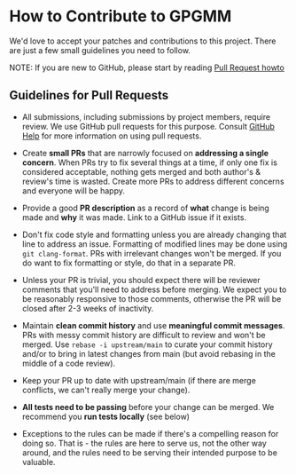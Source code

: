 # How to Contribute to GPGMM

We'd love to accept your patches and contributions to this project. There are
just a few small guidelines you need to follow.

NOTE: If you are new to GitHub, please start by reading [Pull Request
howto](https://help.github.com/articles/about-pull-requests/)

## Guidelines for Pull Requests

*  All submissions, including submissions by project members, require review.
   We use GitHub pull requests for this purpose. Consult
   [GitHub Help](https://help.github.com/articles/about-pull-requests/) for more
   information on using pull requests.

*  Create **small PRs** that are narrowly focused on **addressing a single concern**.
   When PRs try to fix several things at a time, if only one fix is considered
   acceptable, nothing gets merged and both author's & review's time is wasted.
   Create more PRs to address different concerns and everyone will be happy.

*  Provide a good **PR description** as a record of **what** change is being
   made and **why** it was made. Link to a GitHub issue if it exists.

*  Don't fix code style and formatting unless you are already changing that line
   to address an issue. Formatting of modified lines may be done using
   `git clang-format`. PRs with irrelevant changes won't be merged. If you do
   want to fix formatting or style, do that in a separate PR.

*  Unless your PR is trivial, you should expect there will be reviewer comments
   that you'll need to address before merging. We expect you to be reasonably
   responsive to those comments, otherwise the PR will be closed after 2-3 weeks
   of inactivity.

*  Maintain **clean commit history** and use **meaningful commit messages**.
   PRs with messy commit history are difficult to review and won't be merged.
   Use `rebase -i upstream/main` to curate your commit history and/or to
   bring in latest changes from main (but avoid rebasing in the middle of a
   code review).

*  Keep your PR up to date with upstream/main (if there are merge conflicts,
   we can't really merge your change).

*  **All tests need to be passing** before your change can be merged. We
   recommend you **run tests locally** (see below)

*  Exceptions to the rules can be made if there's a compelling reason for doing
   so. That is - the rules are here to serve us, not the other way around, and
   the rules need to be serving their intended purpose to be valuable.
